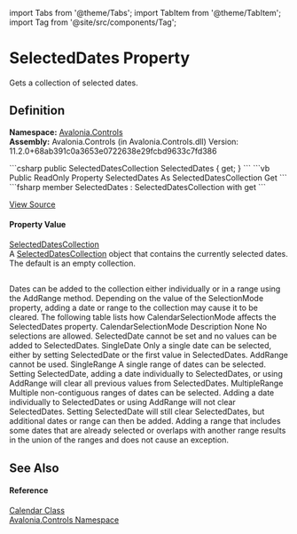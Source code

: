 import Tabs from '@theme/Tabs'; 
import TabItem from '@theme/TabItem'; 
import Tag from '@site/src/components/Tag'; 

# SelectedDates Property


Gets a collection of selected dates.



## Definition
**Namespace:** <a href="N_Avalonia_Controls">Avalonia.Controls</a>  
**Assembly:** Avalonia.Controls (in Avalonia.Controls.dll) Version: 11.2.0+68ab391c0a3653e0722638e29fcbd9633c7fd386

<Tabs groupId="api-code-preview">
<TabItem value="csharp" label="C#">
```csharp
public SelectedDatesCollection SelectedDates { get; }
```
</TabItem>
<TabItem value="vb" label="VB">
```vb
Public ReadOnly Property SelectedDates As SelectedDatesCollection
	Get
```
</TabItem>
<TabItem value="fsharp" label="F#">
```fsharp
member SelectedDates : SelectedDatesCollection with get
```
</TabItem>
</Tabs>



<a href="https://github.com/AvaloniaUI/Avalonia/tree/master/srcAvalonia.Controls/Calendar/Calendar.cs#L622" title="View the source code">View Source</a>



#### Property Value
<a href="T_Avalonia_Controls_Primitives_SelectedDatesCollection">SelectedDatesCollection</a>  
A <a href="https://learn.microsoft.com/dotnet/api/system.windows.controls.selecteddatescollection" target="_blank" rel="noopener noreferrer">SelectedDatesCollection</a> object that contains the currently selected dates. The default is an empty collection.

## 
Dates can be added to the collection either individually or in a range using the AddRange method. Depending on the value of the SelectionMode property, adding a date or range to the collection may cause it to be cleared. The following table lists how CalendarSelectionMode affects the SelectedDates property. CalendarSelectionMode Description None No selections are allowed. SelectedDate cannot be set and no values can be added to SelectedDates. SingleDate Only a single date can be selected, either by setting SelectedDate or the first value in SelectedDates. AddRange cannot be used. SingleRange A single range of dates can be selected. Setting SelectedDate, adding a date individually to SelectedDates, or using AddRange will clear all previous values from SelectedDates. MultipleRange Multiple non-contiguous ranges of dates can be selected. Adding a date individually to SelectedDates or using AddRange will not clear SelectedDates. Setting SelectedDate will still clear SelectedDates, but additional dates or range can then be added. Adding a range that includes some dates that are already selected or overlaps with another range results in the union of the ranges and does not cause an exception.

## See Also


#### Reference
<a href="T_Avalonia_Controls_Calendar">Calendar Class</a>  
<a href="N_Avalonia_Controls">Avalonia.Controls Namespace</a>  
